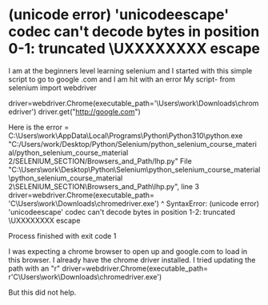 
# (unicode error) 'unicodeescape' codec can't decode bytes in position 0-1: truncated \UXXXXXXXX escape

I am at the beginners level learning selenium and I started with this simple script to go to google .com and I am hit with an error
My script-
from selenium import webdriver

driver=webdriver.Chrome(executable_path='\Users\work\Downloads\chromedriver')
driver.get("http://google.com")

Here is the error =
C:\Users\work\AppData\Local\Programs\Python\Python310\python.exe "C:/Users/work/Desktop/Python/Selenium/python_selenium_course_material/python_selenium_course_material 2/SELENIUM_SECTION/Browsers_and_Path/lhp.py" 
  File "C:\Users\work\Desktop\Python\Selenium\python_selenium_course_material\python_selenium_course_material 2\SELENIUM_SECTION\Browsers_and_Path\lhp.py", line 3
    driver=webdriver.Chrome(executable_path= 'C\Users\work\Downloads\chromedriver.exe')
                                                                                      ^
SyntaxError: (unicode error) 'unicodeescape' codec can't decode bytes in position 1-2: truncated \UXXXXXXXX escape

Process finished with exit code 1


I was expecting  a chrome browser to open up and google.com to load in this browser.
I already have the chrome driver installed.
I tried updating the path with an "r"
driver=webdriver.Chrome(executable_path= r'C\Users\work\Downloads\chromedriver.exe')

But this did not help.

        